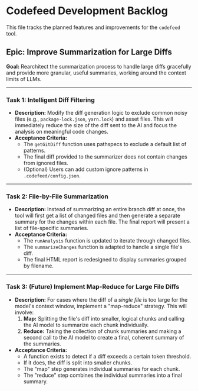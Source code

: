 # Codefeed Development Backlog

This file tracks the planned features and improvements for the `codefeed` tool.

## Epic: Improve Summarization for Large Diffs

**Goal:** Rearchitect the summarization process to handle large diffs gracefully and provide more granular, useful summaries, working around the context limits of LLMs.

---

### Task 1: Intelligent Diff Filtering

*   **Description:** Modify the diff generation logic to exclude common noisy files (e.g., `package-lock.json`, `yarn.lock`) and asset files. This will immediately reduce the size of the diff sent to the AI and focus the analysis on meaningful code changes.
*   **Acceptance Criteria:**
    *   The `getGitDiff` function uses pathspecs to exclude a default list of patterns.
    *   The final diff provided to the summarizer does not contain changes from ignored files.
    *   (Optional) Users can add custom ignore patterns in `.codefeed/config.json`.

---

### Task 2: File-by-File Summarization

*   **Description:** Instead of summarizing an entire branch diff at once, the tool will first get a list of changed files and then generate a separate summary for the changes within each file. The final report will present a list of file-specific summaries.
*   **Acceptance Criteria:**
    *   The `runAnalysis` function is updated to iterate through changed files.
    *   The `summarizeChanges` function is adapted to handle a single file's diff.
    *   The final HTML report is redesigned to display summaries grouped by filename.

---

### Task 3: (Future) Implement Map-Reduce for Large File Diffs

*   **Description:** For cases where the diff of a *single file* is too large for the model's context window, implement a "map-reduce" strategy. This will involve:
    1.  **Map:** Splitting the file's diff into smaller, logical chunks and calling the AI model to summarize each chunk individually.
    2.  **Reduce:** Taking the collection of chunk summaries and making a second call to the AI model to create a final, coherent summary of the summaries.
*   **Acceptance Criteria:**
    *   A function exists to detect if a diff exceeds a certain token threshold.
    *   If it does, the diff is split into smaller chunks.
    *   The "map" step generates individual summaries for each chunk.
    *   The "reduce" step combines the individual summaries into a final summary.
